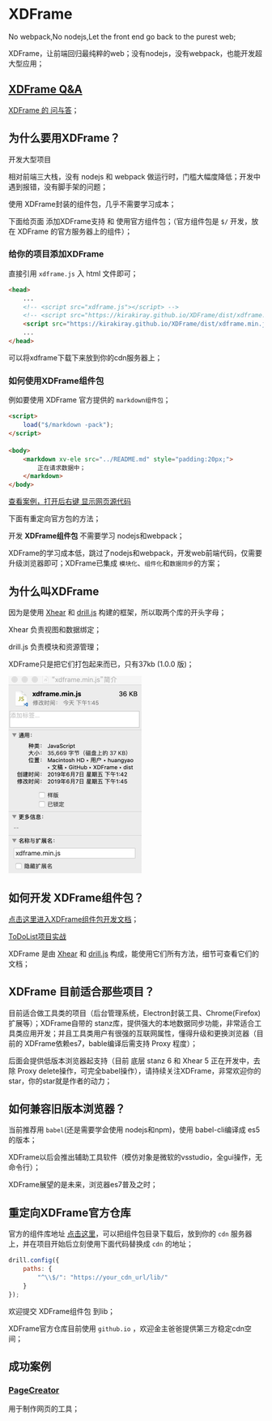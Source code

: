 # XDFrame

No webpack,No nodejs,Let the front end go back to the purest web;

XDFrame，让前端回归最纯粹的web；没有nodejs，没有webpack，也能开发超大型应用；

## [XDFrame Q&A](doc/qanda.md)

[XDFrame 的 问与答](doc/qanda.md)；

## 为什么要用XDFrame？

开发大型项目

相对前端三大栈，没有 nodejs 和 webpack 做运行时，门槛大幅度降低；开发中遇到报错，没有脚手架的问题；

使用 XDFrame封装的组件包，几乎不需要学习成本；

下面给页面 添加XDFrame支持 和 使用官方组件包；（官方组件包是 `$/` 开发，放在 XDFrame 的官方服务器上的组件）；

### 给你的项目添加XDFrame

直接引用 `xdframe.js` 入 html 文件即可；

```html
<head>
    ...
    <!-- <script src="xdframe.js"></script> -->
    <!-- <script src="https://kirakiray.github.io/XDFrame/dist/xdframe.js"></script> -->
    <script src="https://kirakiray.github.io/XDFrame/dist/xdframe.min.js"></script>
    ...
</head>
```

可以将xdframe下载下来放到你的cdn服务器上；

### 如何使用XDFrame组件包

例如要使用 XDFrame 官方提供的 `markdown组件包`；

```html
<script>
    load("$/markdown -pack");
</script>

<body>
    <markdown xv-ele src="../README.md" style="padding:20px;">
        正在请求数据中；
    </markdown>
</body>
```

[查看案例，打开后右键 显示网页源代码](https://kirakiray.github.io/XDFrame/demo/markdown_test.html)

下面有重定向官方包的方法；

开发 **XDFrame组件包** 不需要学习 nodejs和webpack；

XDFrame的学习成本低，跳过了nodejs和webpack，开发web前端代码，仅需要升级浏览器即可；XDFrame已集成 `模块化`、`组件化`和`数据同步`的方案；

## 为什么叫XDFrame

因为是使用 [Xhear](https://github.com/kirakiray/Xhear) 和 [drill.js](https://github.com/kirakiray/drill.js) 构建的框架，所以取两个库的开头字母；

Xhear 负责视图和数据绑定；

drill.js 负责模块和资源管理；

XDFrame只是把它们打包起来而已，只有37kb (1.0.0 版)；

<img src="doc/sources/xdframe_fime_info.jpeg" width="263" />

## 如何开发 XDFrame组件包？

[点击这里进入XDFrame组件包开发文档](doc/README.md)；

[ToDoList项目实战](https://github.com/kirakiray/XDFrame/blob/master/doc/todolist.md)

XDFrame 是由 [Xhear](https://github.com/kirakiray/Xhear) 和 [drill.js](https://github.com/kirakiray/drill.js) 构成，能使用它们所有方法，细节可查看它们的文档；

## XDFrame 目前适合那些项目？

目前适合做工具类的项目（后台管理系统，Electron封装工具、Chrome(Firefox)扩展等）；XDFrame自带的 stanz库，提供强大的本地数据同步功能，非常适合工具类应用开发；并且工具类用户有很强的互联网属性，懂得升级和更换浏览器（目前的 XDFrame依赖es7，bable编译后需支持 Proxy 程度）；

后面会提供低版本浏览器起支持（目前 底层 stanz 6 和 Xhear 5 正在开发中，去除 Proxy delete操作，可完全babel操作），请持续关注XDFrame，非常欢迎你的star，你的star就是作者的动力；

## 如何兼容旧版本浏览器？

当前推荐用 `babel`(还是需要学会使用 nodejs和npm)，使用 babel-cli编译成 es5 的版本；

XDFrame以后会推出辅助工具软件（模仿对象是微软的vsstudio，全gui操作，无命令行）；

XDFrame展望的是未来，浏览器es7普及之时；

## 重定向XDFrame官方仓库

官方的组件库地址 [点击这里](https://github.com/kirakiray/XDFrame/tree/master/lib)，可以把组件包目录下载后，放到你的 `cdn` 服务器上，并在项目开始后立刻使用下面代码替换成 `cdn` 的地址；

```javascript
drill.config({
    paths: {
        "^\\$/": "https://your_cdn_url/lib/"
    }
});
```

欢迎提交 XDFrame组件包 到lib；

XDFrame官方仓库目前使用 `github.io` ，欢迎金主爸爸提供第三方稳定cdn空间；

## 成功案例

### [PageCreator](https://kirakiray.com/pageCreator/)

用于制作网页的工具；
